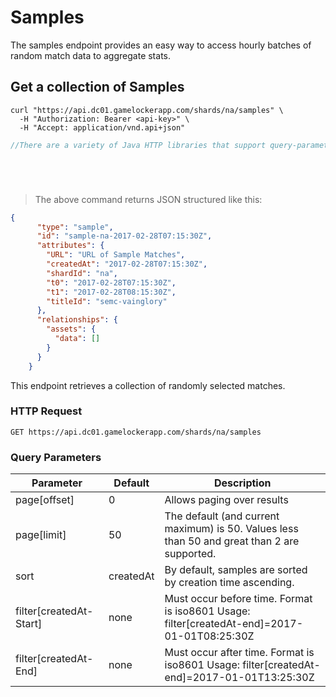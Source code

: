 # Samples

The samples endpoint provides an easy way to access hourly batches of random match data to aggregate stats.


## Get a collection of Samples

```shell
curl "https://api.dc01.gamelockerapp.com/shards/na/samples" \
  -H "Authorization: Bearer <api-key>" \
  -H "Accept: application/vnd.api+json"
```
```java
//There are a variety of Java HTTP libraries that support query-parameters.
```
```python
```
```ruby
```
```javascript
```
```go
```
> The above command returns JSON structured like this:

```json
{
      "type": "sample",
      "id": "sample-na-2017-02-28T07:15:30Z",
      "attributes": {
        "URL": "URL of Sample Matches",
        "createdAt": "2017-02-28T07:15:30Z",
        "shardId": "na",
        "t0": "2017-02-28T07:15:30Z",
        "t1": "2017-02-28T08:15:30Z",
        "titleId": "semc-vainglory"
      },
      "relationships": {
        "assets": {
          "data": []
        }
      }
    }
```

This endpoint retrieves a collection of randomly selected matches.

### HTTP Request

`GET https://api.dc01.gamelockerapp.com/shards/na/samples`

### Query Parameters

Parameter | Default | Description |
--------- | ------- | -----------   
page[offset] | 0 | Allows paging over results
page[limit] | 50 | The default (and current maximum) is 50.  Values less than 50 and great than 2 are supported.
sort | createdAt | By default, samples are sorted by creation time ascending.
filter[createdAt-Start] | none | Must occur before time. Format is iso8601 Usage: filter[createdAt-end]=2017-01-01T08:25:30Z
filter[createdAt-End] | none | Must occur after time. Format is iso8601 Usage: filter[createdAt-end]=2017-01-01T13:25:30Z
